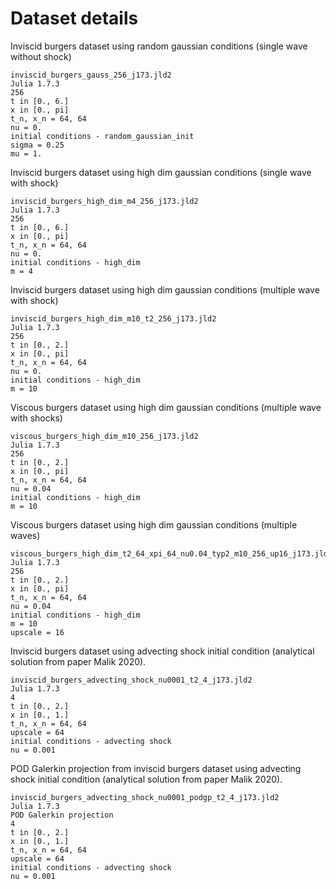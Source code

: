 # Dataset details

Inviscid burgers dataset using random gaussian conditions (single wave without shock)
```
inviscid_burgers_gauss_256_j173.jld2
Julia 1.7.3
256
t in [0., 6.]
x in [0., pi]
t_n, x_n = 64, 64
nu = 0.
initial conditions - random_gaussian_init
sigma = 0.25
mu = 1.
```

Inviscid burgers dataset using high dim gaussian conditions (single wave with shock)
```
inviscid_burgers_high_dim_m4_256_j173.jld2
Julia 1.7.3
256
t in [0., 6.]
x in [0., pi]
t_n, x_n = 64, 64
nu = 0.
initial conditions - high_dim 
m = 4
```

Inviscid burgers dataset using high dim gaussian conditions (multiple wave with shock)
```
inviscid_burgers_high_dim_m10_t2_256_j173.jld2
Julia 1.7.3
256
t in [0., 2.]
x in [0., pi]
t_n, x_n = 64, 64
nu = 0.
initial conditions - high_dim 
m = 10
```

Viscous burgers dataset using high dim gaussian conditions (multiple wave with shocks)
```
viscous_burgers_high_dim_m10_256_j173.jld2
Julia 1.7.3
256
t in [0., 2.]
x in [0., pi]
t_n, x_n = 64, 64
nu = 0.04
initial conditions - high_dim 
m = 10
```

Viscous burgers dataset using high dim gaussian conditions (multiple waves)
```
viscous_burgers_high_dim_t2_64_xpi_64_nu0.04_typ2_m10_256_up16_j173.jld2
Julia 1.7.3
256
t in [0., 2.]
x in [0., pi]
t_n, x_n = 64, 64
nu = 0.04
initial conditions - high_dim 
m = 10
upscale = 16
```

Inviscid burgers dataset using advecting shock initial condition (analytical solution from paper Malik 2020).
```
inviscid_burgers_advecting_shock_nu0001_t2_4_j173.jld2
Julia 1.7.3
4
t in [0., 2.]
x in [0., 1.]
t_n, x_n = 64, 64
upscale = 64
initial conditions - advecting shock
nu = 0.001
```

POD Galerkin projection from inviscid burgers dataset 
using advecting shock initial condition (analytical solution from paper Malik 2020).
```
inviscid_burgers_advecting_shock_nu0001_podgp_t2_4_j173.jld2
Julia 1.7.3
POD Galerkin projection
4
t in [0., 2.]
x in [0., 1.]
t_n, x_n = 64, 64
upscale = 64
initial conditions - advecting shock
nu = 0.001
```


